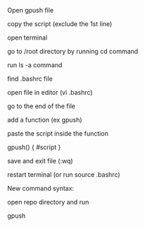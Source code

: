 Open gpush file

copy the script (exclude the 1st line)

open terminal

go to /root directory by running cd command

run ls -a command

find .bashrc file

open file in editor (vi .bashrc)

go to the end of the file

add a function (ex gpush)

paste the script inside the function

gpush()
{
	#script
}

save and exit file (:wq)

restart terminal (or run source .bashrc)

New command syntax:

open repo directory and run 

gpush
